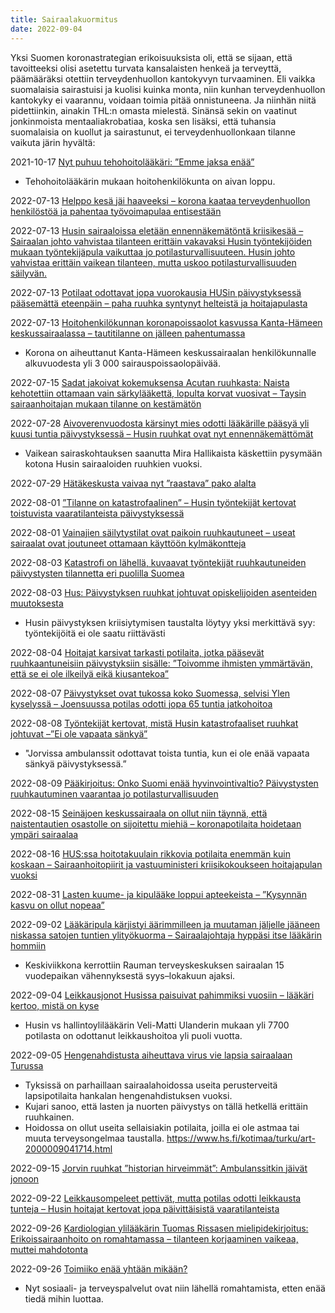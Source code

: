 ```yaml
---
title: Sairaalakuormitus
date: 2022-09-04
---
```


Yksi Suomen koronastrategian erikoisuuksista oli, että se sijaan, että tavoitteeksi olisi asetettu turvata kansalaisten henkeä ja terveyttä, päämääräksi otettiin terveydenhuollon kantokyvyn turvaaminen. Eli vaikka suomalaisia sairastuisi ja kuolisi kuinka monta, niin kunhan terveydenhuollon kantokyky ei vaarannu, voidaan toimia pitää onnistuneena. Ja niinhän niitä pidettiinkin, ainakin THL:n omasta mielestä. Sinänsä sekin on vaatinut jonkinmoista mentaaliakrobatiaa, koska sen lisäksi, että tuhansia suomalaisia on kuollut ja sairastunut, ei terveydenhuollonkaan tilanne vaikuta järin hyvältä:

2021-10-17  [Nyt puhuu teho­hoito­lääkäri: ”Emme jaksa enää”](https://www.iltalehti.fi/koronavirus/a/35a746af-e1df-4212-8680-2a26e4636375)
* Tehohoitolääkärin mukaan hoitohenkilökunta on aivan loppu.

2022-07-13 [Helppo kesä jäi haaveeksi – korona kaataa terveydenhuollon henkilöstöä ja pahentaa työvoimapulaa entisestään](https://twitter.com/yleuutiset/status/1547256039485181952)

2022-07-13 [Husin sairaaloissa eletään ennen­näkemätöntä kriisikesää – Sairaalan johto vahvistaa tilanteen erittäin vakavaksi
Husin työntekijöiden mukaan työntekijäpula vaikuttaa jo potilasturvallisuuteen. Husin johto vahvistaa erittäin vaikean tilanteen, mutta uskoo potilasturvallisuuden säilyvän.](https://www.hs.fi/kaupunki/art-2000008931042.html)

2022-07-13 [Potilaat odottavat jopa vuorokausia HUSin päivystyksessä pääsemättä eteenpäin – paha ruuhka syntynyt helteistä ja hoitajapulasta](https://yle.fi/uutiset/3-12019218)

2022-07-13 [Hoitohenkilökunnan koronapoissaolot kasvussa Kanta-Hämeen keskussairaalassa – tautitilanne on jälleen pahentumassa](https://yle.fi/uutiset/3-12533689)
* Korona on aiheuttanut Kanta-Hämeen keskussairaalan henkilökunnalle alkuvuodesta yli 3 000 sairauspoissaolopäivää.

2022-07-15 [Sadat jakoivat kokemuksensa Acutan ruuhkasta: Naista kehotettiin ottamaan vain särky­lääkettä, lopulta korvat vuosivat – Taysin sairaanhoitajan mukaan tilanne on kestämätön](https://www.aamulehti.fi/pirkanmaa/art-2000008946499.html)

2022-07-28 [Aivoverenvuodosta kärsinyt mies odotti lääkärille pääsyä yli kuusi tuntia päivystyksessä – Husin ruuhkat ovat nyt ennennäkemättömät](https://www.hs.fi/kaupunki/art-2000008967511.html)
* Vaikean sairaskohtauksen saanutta Mira Hallikaista käskettiin pysymään kotona Husin sairaaloiden ruuhkien vuoksi.

2022-07-29 [Hätäkeskusta vaivaa nyt ”raastava” pako alalta](https://www.hs.fi/kaupunki/art-2000008971820.html)

2022-08-01 [”Tilanne on katastrofaalinen” – Husin työntekijät kertovat toistuvista vaara­tilanteista päivystyksessä](https://www.hs.fi/kaupunki/art-2000008976089.html)

2022-08-01 [Vainajien säilytystilat ovat paikoin ruuhkautuneet – useat sairaalat ovat joutuneet ottamaan käyttöön kylmäkontteja](https://yle.fi/uutiset/3-12556891)

2022-08-03 [Katastrofi on lähellä, kuvaavat työntekijät ruuhkautuneiden päivystysten tilannetta eri puolilla Suomea](https://www.hs.fi/kotimaa/art-2000008980243.html)

2022-08-03 [Hus: Päivystyksen ruuhkat johtuvat opiskelijoiden asenteiden muutoksesta](https://www.hs.fi/kaupunki/art-2000008978132.html)
* Husin päivystyksen kriisiytymisen taustalta löytyy yksi merkittävä syy: työntekijöitä ei ole saatu riittävästi

2022-08-04 [Hoitajat karsivat tarkasti potilaita, jotka pääsevät ruuhkaantuneisiin päivystyksiin sisälle: ”Toivomme ihmisten ymmärtävän, että se ei ole ilkeilyä eikä kiusantekoa”](https://www.hs.fi/kotimaa/turku/art-2000008980868.html?share=68f3b784423a620ab7c3884db91e4154)

2022-08-07 [Päivystykset ovat tukossa koko Suomessa, selvisi Ylen kyselyssä – Joensuussa potilas odotti jopa 65 tuntia jatkohoitoa](https://yle.fi/uutiset/3-12566516)

2022-08-08 [Työntekijät kertovat, mistä Husin katastrofaaliset ruuhkat johtuvat –”Ei ole vapaata sänkyä”](https://www.hs.fi/kaupunki/art-2000008990790.html?share=cfcf2666c8c4f9dad85312924ceeef03)
* "Jorvissa ambulanssit odottavat toista tuntia, kun ei ole enää vapaata sänkyä päivystyksessä.” 

2022-08-09 [Pääkirjoitus: Onko Suomi enää hyvinvointivaltio? Päivystysten ruuhkautuminen vaarantaa jo potilasturvallisuuden](https://www.is.fi/paakirjoitus/art-2000008992056.html)

2022-08-15 [Seinäjoen keskussairaala on ollut niin täynnä, että naistentautien osastolle on sijoitettu miehiä – koronapotilaita hoidetaan ympäri sairaalaa](https://yle.fi/uutiset/3-12573331)

2022-08-16 [HUS:ssa hoitotakuulain rikkovia potilaita enemmän kuin koskaan – Sairaanhoitopiirit ja vastuuministeri kriisikokoukseen hoitajapulan vuoksi](https://www.mtvuutiset.fi/artikkeli/hus-ssa-hoitotakuulain-rikkovia-potilaita-enemman-kuin-koskaan-sairaanhoitopiirit-ja-vastuuministeri-kriisikokoukseen-hoitajapulan-vuoksi/8488638)

2022-08-31 [Lasten kuume- ja kipulääke loppui apteekeista – ”Kysynnän kasvu on ollut nopeaa”](https://www.hs.fi/kotimaa/turku/art-2000009036669.html)

2022-09-02 [Lääkäripula kärjistyi äärimmilleen ja muutaman jäljelle jääneen niskassa satojen tuntien ylityökuorma – Sairaalajohtaja hyppäsi itse lääkärin hommiin](https://www.hs.fi/kotimaa/art-2000009043191.html)
* Keskiviikkona kerrottiin Rauman terveyskeskuksen sairaalan 15 vuodepaikan vähennyksestä syys–lokakuun ajaksi.

2022-09-04 [Leikkaus­jonot Husissa paisuivat pahimmiksi vuosiin – lääkäri kertoo, mistä on kyse](https://www.is.fi/kotimaa/art-2000009039379.html)
* Husin vs hallintoylilääkärin Veli-Matti Ulanderin mukaan yli 7700 potilasta on odottanut leikkaushoitoa yli puoli vuotta.

2022-09-05 [Hengenahdistusta aiheuttava virus vie lapsia sairaalaan Turussa](https://www.hs.fi/kotimaa/turku/art-2000009041714.html)
* Tyksissä on parhaillaan sairaalahoidossa useita perusterveitä lapsipotilaita hankalan hengenahdistuksen vuoksi.
* Kujari sanoo, että lasten ja nuorten päivystys on tällä hetkellä erittäin ruuhkainen.
* Hoidossa on ollut useita sellaisiakin potilaita, joilla ei ole astmaa tai muuta terveysongelmaa taustalla.
https://www.hs.fi/kotimaa/turku/art-2000009041714.html

2022-09-15 [Jorvin ruuhkat ”historian hirveimmät”: Ambulanssitkin jäivät jonoon](https://www.hs.fi/kaupunki/art-2000009069446.html)

2022-09-22 [Leikkausompeleet pettivät, mutta potilas odotti leikkausta tunteja – Husin hoitajat kertovat jopa päivittäisistä vaaratilanteista](https://www.hs.fi/kaupunki/art-2000009075848.html)

2022-09-26 [Kardiologian ylilääkärin Tuomas Rissasen mielipidekirjoitus: Erikoissairaanhoito on romahtamassa – tilanteen korjaaminen vaikeaa, muttei mahdotonta](https://www.karjalainen.fi/mielipide/kardiologian-ylil%C3%A4%C3%A4k%C3%A4rin-tuomas-rissasen-mielipidekirjoitus-erikoissairaanhoito-on-romahtamassa-tilanteen-korjaaminen-vaikeaa-muttei-mahdotonta)

2022-09-26 [Toimiiko enää yhtään mikään?](https://www.hs.fi/kaupunki/art-2000009074025.html)
* Nyt sosiaali- ja terveyspalvelut ovat niin lähellä romahtamista, etten enää tiedä mihin luottaa.

